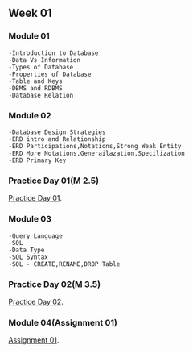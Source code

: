 ## Week 01

### Module 01
```
-Introduction to Database
-Data Vs Information
-Types of Database
-Properties of Database
-Table and Keys
-DBMS and RDBMS
-Database Relation
```

### Module 02
```
-Database Design Strategies
-ERD intro and Relationship
-ERD Participations,Notations,Strong Weak Entity
-ERD More Notations,Generailazation,Specilization
-ERD Primary Key
```


### Practice Day 01(M 2.5)
[Practice Day 01](https://docs.google.com/document/d/1XQp5lMA9O5rfkyFO5orv6Vcl8R85r1l0bcpMI1ce3No/edit).


### Module 03
```
-Query Language
-SQL
-Data Type
-SQL Syntax
-SQL - CREATE,RENAME,DROP Table
```

### Practice Day 02(M 3.5)
[Practice Day 02](https://docs.google.com/document/d/1_5EmouCL61BxhO-HnjfsXBgzmnTgJXgBdgMaDWSGQck/edit).


### Module 04(Assignment 01)
[Assignment 01](https://docs.google.com/document/d/1_mUcBBF-hJeksLfsVb9EzfdZyXuesVz_k5GOOGkxfkc/edit).